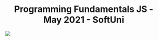 <h1 align="center">Programming Fundamentals JS - May 2021 - SoftUni</h1>

![](https://scontent-sof1-2.xx.fbcdn.net/v/t39.30808-6/273710517_411869724048162_6670944643107615970_n.png?_nc_cat=100&ccb=1-7&_nc_sid=8631f5&_nc_ohc=_BJtOd7Oj64AX-35Gp8&_nc_ht=scontent-sof1-2.xx&oh=00_AT8f43321YgAHZ5KwvBj9e_GkRVWjgIJwh9mzwe6m1H-gA&oe=6324A92E)
